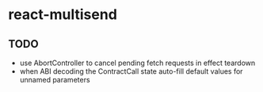 # react-multisend

## TODO

- use AbortController to cancel pending fetch requests in effect teardown
- when ABI decoding the ContractCall state auto-fill default values for unnamed parameters
